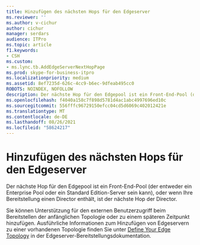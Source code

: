 ```yaml
---
title: Hinzufügen des nächsten Hops für den Edgeserver
ms.reviewer: ''
ms.author: v-cichur
author: cichur
manager: serdars
audience: ITPro
ms.topic: article
f1.keywords:
- CSH
ms.custom:
- ms.lync.tb.AddEdgeServerNextHopPage
ms.prod: skype-for-business-itpro
ms.localizationpriority: medium
ms.assetid: 8ef7235d-626c-4cc9-b6ec-9dfeab495cc0
ROBOTS: NOINDEX, NOFOLLOW
description: Der nächste Hop für den Edgepool ist ein Front-End-Pool (der entweder ein Enterprise Pool oder ein Standard Edition-Server sein kann), oder wenn Ihre Bereitstellung einen Director enthält, ist der nächste Hop der Director.
ms.openlocfilehash: f4040a158c7f898d5781d4ac1abc4997696ed10c
ms.sourcegitcommit: 556fffc96729150efcc04cd5d6069c402012421e
ms.translationtype: MT
ms.contentlocale: de-DE
ms.lasthandoff: 08/26/2021
ms.locfileid: "58624217"
---
```

# <a name="add-edge-server-next-hop"></a>Hinzufügen des nächsten Hops für den Edgeserver

Der nächste Hop für den Edgepool ist ein Front-End-Pool (der entweder ein Enterprise Pool oder ein Standard Edition-Server sein kann), oder wenn Ihre Bereitstellung einen Director enthält, ist der nächste Hop der Director.

Sie können Unterstützung für den externen Benutzerzugriff beim Bereitstellen der anfänglichen Topologie oder zu einem späteren Zeitpunkt hinzufügen. Ausführliche Informationen zum Hinzufügen von Edgeservern zu einer vorhandenen Topologie finden Sie unter [Define Your Edge Topology](/previous-versions/office/lync-server-2013/lync-server-2013-define-your-edge-topology) in der Edgeserver-Bereitstellungsdokumentation.